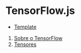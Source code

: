 # TensorFlow.js 

- [Template](estudos/template.md)

1. [Sobre o TensorFlow](estudos/about.md)
1. [Tensores](estudos/tensores.md)

